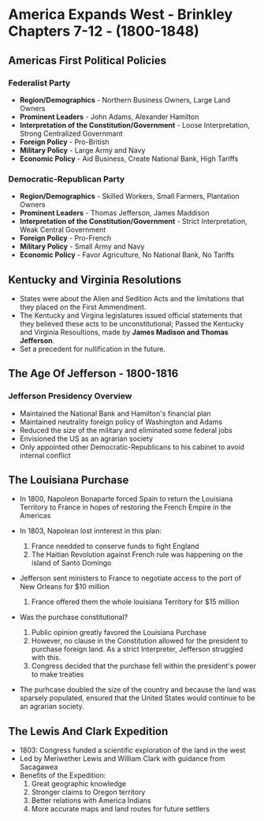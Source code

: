 # America Expands West - Brinkley Chapters 7-12 - (1800-1848)

## Americas First Political Policies

### Federalist Party

- **Region/Demographics** - Northern Business Owners, Large Land Owners
- **Prominent Leaders** - John Adams, Alexander Hamilton
- **Interpretation of the Constitution/Government** - Loose Interpretation, Strong Centralized Governmant
- **Foreign Policy** - Pro-British
- **Military Policy** - Large Army and Navy
- **Economic Policy** - Aid Business, Create National Bank, High Tariffs

### Democratic-Republican Party

- **Region/Demographics** - Skilled Workers, Small Farmers, Plantation Owners
- **Prominent Leaders** - Thomas Jefferson, James Maddison
- **Interpretation of the Constitution/Government** - Strict Interpretation, Weak Central Government
- **Foreign Policy** - Pro-French
- **Military Policy** - Small Army and Navy
- **Economic Policy** - Favor Agriculture, No National Bank, No Tariffs

## Kentucky and Virginia Resolutions

- States were about the Alien and Sedition Acts and the limitations that they placed on the First Ammendment.
- The Kentucky and Virgina legislatures issued official statements that they believed these acts to be unconstitutional; Passed the Kentucky and Virginia Resoultions, made by **James Madison and Thomas Jefferson**.
- Set a precedent for nullification in the future.

## The Age Of Jefferson - 1800-1816

### Jefferson Presidency Overview

- Maintained the National Bank and Hamilton's financial plan
- Maintained neutrality foreign policy of Washington and Adams
- Reduced the size of the military and eliminated some federal jobs
- Envisioned the US as an agrarian society
- Only appointed other Democratic-Republicans to his cabinet to avoid internal conflict

## The Louisiana Purchase

- In 1800, Napoleon Bonaparte forced Spain to return the Louisiana Territory to France in hopes of restoring the French Empire in the Americas
- In 1803, Napolean lost innterest in this plan:
  1. France needded to conserve funds to fight England
  2. The Haitian Revolution against French rule was happening on the island of Santo Domingo
- Jefferson sent ministers to France to negotiate access to the port of New Orleans for $10 million

  1. France offered them the whole louisiana Territory for $15 million

- Was the purchase constitutional?
  1. Public opinion greatly favored the Louisiana Purchase
  1. However, no clause in the Constitution allowed for the president to purchase foreign land. As a strict Interpreter, Jefferson struggled with this.
  1. Congress decided that the purchase fell within the president's power to make treaties
- The purhcase doubled the size of the country and because the land was sparsely populated, ensured that the United States would continue to be an agrarian society.

## The Lewis And Clark Expedition

- 1803: Congress funded a scientific exploration of the land in the west
- Led by Meriwether Lewis and William Clark with guidance from Sacagawea
- Benefits of the Expedition:
  1. Great geographic knowledge
  1. Stronger claims to Oregon territory
  1. Better relations with America Indians
  1. More accurate maps and land routes for future settlers
